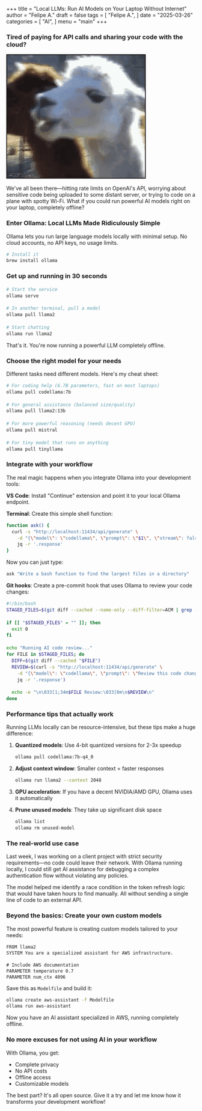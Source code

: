 +++
title = "Local LLMs: Run AI Models on Your Laptop Without Internet"
author = "Felipe A."
draft = false
tags = [
    "Felipe A.",
]
date = "2025-03-26"
categories = [
    "AI",
]
menu = "main"
+++

### Tired of paying for API calls and sharing your code with the cloud?

![local ai](/images/local-ai.gif)

We've all been there—hitting rate limits on OpenAI's API, worrying about sensitive code being uploaded to some distant server, or trying to code on a plane with spotty Wi-Fi. What if you could run powerful AI models right on your laptop, completely offline?

### Enter Ollama: Local LLMs Made Ridiculously Simple

Ollama lets you run large language models locally with minimal setup. No cloud accounts, no API keys, no usage limits.

```bash
# Install it
brew install ollama
```

### Get up and running in 30 seconds

```bash
# Start the service
ollama serve

# In another terminal, pull a model
ollama pull llama2

# Start chatting
ollama run llama2
```

That's it. You're now running a powerful LLM completely offline.

### Choose the right model for your needs

Different tasks need different models. Here's my cheat sheet:

```bash
# For coding help (6.7B parameters, fast on most laptops)
ollama pull codellama:7b

# For general assistance (balanced size/quality)
ollama pull llama2:13b

# For more powerful reasoning (needs decent GPU)
ollama pull mistral

# For tiny model that runs on anything
ollama pull tinyllama
```

### Integrate with your workflow

The real magic happens when you integrate Ollama into your development tools:

**VS Code**: Install "Continue" extension and point it to your local Ollama endpoint.

**Terminal**: Create this simple shell function:

```bash
function ask() {
  curl -s "http://localhost:11434/api/generate" \
    -d "{\"model\": \"codellama\", \"prompt\": \"$1\", \"stream\": false}" | 
    jq -r '.response'
}
```

Now you can just type:

```bash
ask "Write a bash function to find the largest files in a directory"
```

**Git hooks**: Create a pre-commit hook that uses Ollama to review your code changes:

```bash
#!/bin/bash
STAGED_FILES=$(git diff --cached --name-only --diff-filter=ACM | grep -E '\.(js|jsx|ts|tsx)$')

if [[ "$STAGED_FILES" = "" ]]; then
  exit 0
fi

echo "Running AI code review..."
for FILE in $STAGED_FILES; do
  DIFF=$(git diff --cached "$FILE")
  REVIEW=$(curl -s "http://localhost:11434/api/generate" \
    -d "{\"model\": \"codellama\", \"prompt\": \"Review this code change and suggest improvements: $DIFF\", \"stream\": false}" | 
    jq -r '.response')
  
  echo -e "\n\033[1;34m$FILE Review:\033[0m\n$REVIEW\n"
done
```

### Performance tips that actually work

Running LLMs locally can be resource-intensive, but these tips make a huge difference:

1. **Quantized models**: Use 4-bit quantized versions for 2-3x speedup
   ```bash
   ollama pull codellama:7b-q4_0
   ```

2. **Adjust context window**: Smaller context = faster responses
   ```bash
   ollama run llama2 --context 2048
   ```

3. **GPU acceleration**: If you have a decent NVIDIA/AMD GPU, Ollama uses it automatically

4. **Prune unused models**: They take up significant disk space
   ```bash
   ollama list
   ollama rm unused-model
   ```

### The real-world use case

Last week, I was working on a client project with strict security requirements—no code could leave their network. With Ollama running locally, I could still get AI assistance for debugging a complex authentication flow without violating any policies.

The model helped me identify a race condition in the token refresh logic that would have taken hours to find manually. All without sending a single line of code to an external API.

### Beyond the basics: Create your own custom models

The most powerful feature is creating custom models tailored to your needs:

```
FROM llama2
SYSTEM You are a specialized assistant for AWS infrastructure.

# Include AWS documentation
PARAMETER temperature 0.7
PARAMETER num_ctx 4096
```

Save this as `Modelfile` and build it:

```bash
ollama create aws-assistant -f Modelfile
ollama run aws-assistant
```

Now you have an AI assistant specialized in AWS, running completely offline.

### No more excuses for not using AI in your workflow

With Ollama, you get:
- Complete privacy
- No API costs
- Offline access
- Customizable models

The best part? It's all open source. Give it a try and let me know how it transforms your development workflow!
